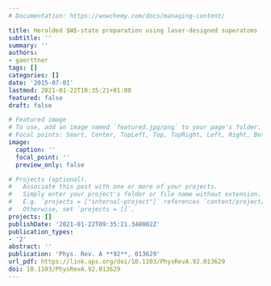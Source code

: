 ```yaml
---
# Documentation: https://wowchemy.com/docs/managing-content/

title: Heralded $W$-state preparation using laser-designed superatoms
subtitle: ''
summary: ''
authors:
- gaerttner
tags: []
categories: []
date: '2015-07-01'
lastmod: 2021-01-22T10:35:21+01:00
featured: false
draft: false

# Featured image
# To use, add an image named `featured.jpg/png` to your page's folder.
# Focal points: Smart, Center, TopLeft, Top, TopRight, Left, Right, BottomLeft, Bottom, BottomRight.
image:
  caption: ''
  focal_point: ''
  preview_only: false

# Projects (optional).
#   Associate this post with one or more of your projects.
#   Simply enter your project's folder or file name without extension.
#   E.g. `projects = ["internal-project"]` references `content/project/deep-learning/index.md`.
#   Otherwise, set `projects = []`.
projects: []
publishDate: '2021-01-22T09:35:21.348002Z'
publication_types:
- '2'
abstract: ''
publication: 'Phys. Rev. A **92**, 013629'
url_pdf: https://link.aps.org/doi/10.1103/PhysRevA.92.013629
doi: 10.1103/PhysRevA.92.013629
---
```

